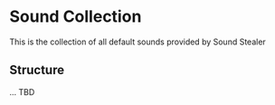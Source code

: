 # Sound Collection

This is the collection of all default sounds provided by Sound Stealer

## Structure

... TBD